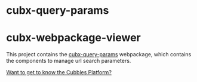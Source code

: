 # cubx-query-params

# cubx-webpackage-viewer
This project contains the [cubx-query-params](https://github.com/iCubbles/cubx-query-params/tree/master/webpackages/cubx-query-params) webpackage, which contains the components to manage url search parameters.

[Want to get to know the Cubbles Platform?](https://cubbles.github.io)
